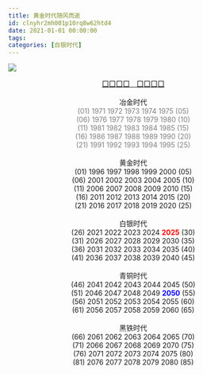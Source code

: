 ```yaml
---
title: 黄金时代随风而逝
id: clnyhr2mh001p10rq8w62htd4
date: 2021-01-01 00:00:00
tags:
categories: [白银时代]
---
```


![](cast.away.illusions.jpg)

<center><a href="https://dribbble.com/shots/16430646-CAST-AWAY-ILLUSIONS-PREPARE-FOR-STRUGGLE">囗囗囗囗　囗囗囗囗</a></center>

<br>

<center>
冶金时代<br>
<font color="grey">
(01) 1971 1972 1973 1974 1975 (05)<br>
(06) 1976 1977 1978 1979 1980 (10)<br>
(11) 1981 1982 1983 1984 1985 (15)<br>
(16) 1986 1987 1988 1989 1990 (20)<br>
(21) 1991 1992 1993 1994 1995 (25)<br>
</font>
</center>
<br>

<!-- more -->

<center>
黄金时代<br>
(01) 1996 1997 1998 1999 2000 (05)<br>
(06) 2001 2002 2003 2004 2005 (10)<br>
(11) 2006 2007 2008 2009 2010 (15)<br>
(16) 2011 2012 2013 2014 2015 (20)<br>
(21) 2016 2017 2018 2019 2020 (25)<br>
</center>
<br>

<center>
白银时代<br>
(26) 2021 2022 2023 2024 <b><font color="red">2025</font></b> (30)<br>
(31) 2026 2027 2028 2029 2030 (35)<br>
(36) 2031 2032 2033 2034 2035 (40)<br>
(41) 2036 2037 2038 2039 2040 (45)<br>
</center>
<br>
<center>
青铜时代<br>
(46) 2041 2042 2043 2044 2045 (50)<br>
(51) 2046 2047 2048 2049 <b><font color="blue">2050</font></b> (55)<br>
(56) 2051 2052 2053 2054 2055 (60)<br>
(61) 2056 2057 2058 2059 2060 (65)<br>
</center>
<br>
<center>
黑铁时代<br>
(66) 2061 2062 2063 2064 2065 (70)<br>
(71) 2066 2067 2068 2069 2070 (75)<br>
(76) 2071 2072 2073 2074 2075 (80)<br>
(81) 2076 2077 2078 2079 2080 (85)<br>
</center>
<br>
